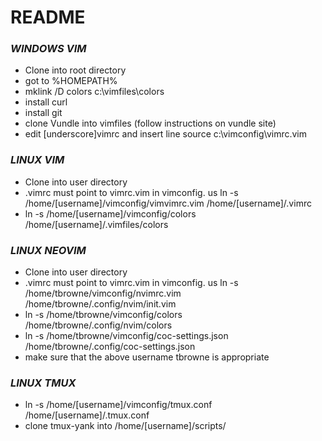 # README #

### _WINDOWS VIM_
* Clone into root directory
* got to %HOMEPATH%
* mklink /D colors c:\vimfiles\colors
* install curl
* install git
* clone Vundle into vimfiles (follow instructions on vundle site)
* edit [underscore]vimrc and insert line source c:\vimconfig\vimrc.vim

### _LINUX VIM_
- Clone into user directory
- .vimrc must point to vimrc.vim in vimconfig. us ln -s /home/[username]/vimconfig/vimvimrc.vim /home/[username]/.vimrc
- ln -s /home/[username]/vimconfig/colors /home/[username]/.vimfiles/colors

### _LINUX NEOVIM_
- Clone into user directory
- .vimrc must point to vimrc.vim in vimconfig. us ln -s /home/tbrowne/vimconfig/nvimrc.vim /home/tbrowne/.config/nvim/init.vim
- ln -s /home/tbrowne/vimconfig/colors /home/tbrowne/.config/nvim/colors
- ln -s /home/tbrowne/vimconfig/coc-settings.json /home/tbrowne/.config/coc-settings.json
- make sure that the above username tbrowne is appropriate


### _LINUX TMUX_
- ln -s /home/[username]/vimconfig/tmux.conf /home/[username]/.tmux.conf
- clone tmux-yank into /home/[username]/scripts/




